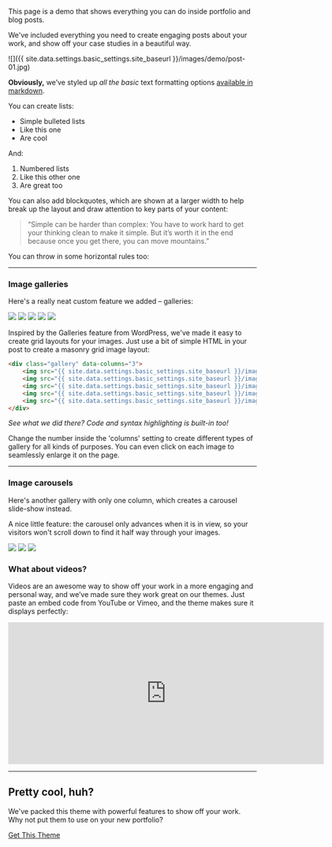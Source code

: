 This page is a demo that shows everything you can do inside portfolio and blog posts.

We've included everything you need to create engaging posts about your work, and show off your case studies in a beautiful way.

![]({{ site.data.settings.basic_settings.site_baseurl }}/images/demo/post-01.jpg)

**Obviously,** we’ve styled up *all the basic* text formatting options [available in markdown](https://github.com/adam-p/markdown-here/wiki/Markdown-Cheatsheet).

You can create lists:

* Simple bulleted lists
* Like this one
* Are cool

And:

1. Numbered lists
2. Like this other one
3. Are great too

You can also add blockquotes, which are shown at a larger width to help break up the layout and draw attention to key parts of your content:

> “Simple can be harder than complex: You have to work hard to get your thinking clean to make it simple. But it’s worth it in the end because once you get there, you can move mountains.”

You can throw in some horizontal rules too:

---

### Image galleries

Here's a really neat custom feature we added – galleries:

<div class="gallery" data-columns="3">
	<img src="{{ site.data.settings.basic_settings.site_baseurl }}/images/demo/post-05.jpg">
	<img src="{{ site.data.settings.basic_settings.site_baseurl }}/images/demo/post-06.jpg">
	<img src="{{ site.data.settings.basic_settings.site_baseurl }}/images/demo/post-07.jpg">
	<img src="{{ site.data.settings.basic_settings.site_baseurl }}/images/demo/post-08.jpg">
	<img src="{{ site.data.settings.basic_settings.site_baseurl }}/images/demo/post-09.jpg">
</div>

Inspired by the Galleries feature from WordPress, we've made it easy to create grid layouts for your images. Just use a bit of simple HTML in your post to create a masonry grid image layout:

```html
<div class="gallery" data-columns="3">
    <img src="{{ site.data.settings.basic_settings.site_baseurl }}/images/demo/post-05.jpg">
    <img src="{{ site.data.settings.basic_settings.site_baseurl }}/images/demo/post-06.jpg">
    <img src="{{ site.data.settings.basic_settings.site_baseurl }}/images/demo/post-07.jpg">
    <img src="{{ site.data.settings.basic_settings.site_baseurl }}/images/demo/post-08.jpg">
    <img src="{{ site.data.settings.basic_settings.site_baseurl }}/images/demo/post-09.jpg">
</div>
```

*See what we did there? Code and syntax highlighting is built-in too!*

Change the number inside the 'columns' setting to create different types of gallery for all kinds of purposes. You can even click on each image to seamlessly enlarge it on the page.

---

### Image carousels

Here's another gallery with only one column, which creates a carousel slide-show instead.

A nice little feature: the carousel only advances when it is in view, so your visitors won't scroll down to find it half way through your images.

<div class="gallery" data-columns="1">
	<img src="{{ site.data.settings.basic_settings.site_baseurl }}/images/demo/post-02.jpg">
	<img src="{{ site.data.settings.basic_settings.site_baseurl }}/images/demo/post-03.jpg">
	<img src="{{ site.data.settings.basic_settings.site_baseurl }}/images/demo/post-04.jpg">
</div>

### What about videos?

Videos are an awesome way to show off your work in a more engaging and personal way, and we’ve made sure they work great on our themes. Just paste an embed code from YouTube or Vimeo, and the theme makes sure it displays perfectly:

<iframe src="https://player.vimeo.com/video/203710832" width="640" height="288" frameborder="0" webkitallowfullscreen mozallowfullscreen allowfullscreen></iframe>

---

## Pretty cool, huh?

We've packed this theme with powerful features to show off your work. Why not put them to use on your new portfolio?

<a href="https://jekyllthemes.io/theme/journal-personal-jekyll-theme" class="button button--large">Get This Theme</a>
